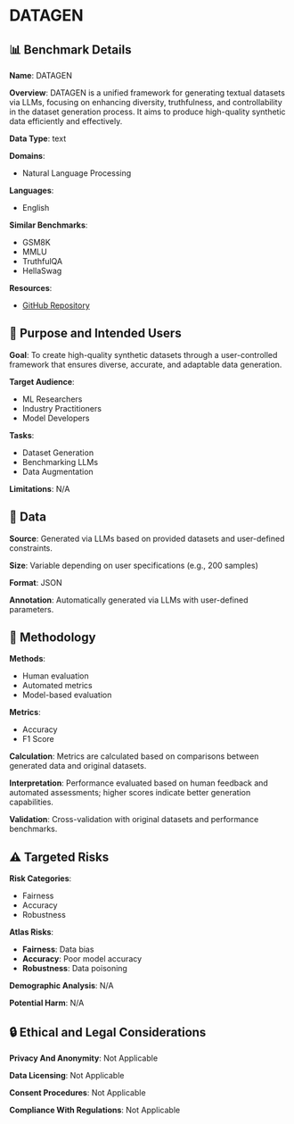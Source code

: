 # DATAGEN

## 📊 Benchmark Details

**Name**: DATAGEN

**Overview**: DATAGEN is a unified framework for generating textual datasets via LLMs, focusing on enhancing diversity, truthfulness, and controllability in the dataset generation process. It aims to produce high-quality synthetic data efficiently and effectively.

**Data Type**: text

**Domains**:
- Natural Language Processing

**Languages**:
- English

**Similar Benchmarks**:
- GSM8K
- MMLU
- TruthfulQA
- HellaSwag

**Resources**:
- [GitHub Repository](https://github.com/HowieHwong/DataGen)

## 🎯 Purpose and Intended Users

**Goal**: To create high-quality synthetic datasets through a user-controlled framework that ensures diverse, accurate, and adaptable data generation.

**Target Audience**:
- ML Researchers
- Industry Practitioners
- Model Developers

**Tasks**:
- Dataset Generation
- Benchmarking LLMs
- Data Augmentation

**Limitations**: N/A

## 💾 Data

**Source**: Generated via LLMs based on provided datasets and user-defined constraints.

**Size**: Variable depending on user specifications (e.g., 200 samples)

**Format**: JSON

**Annotation**: Automatically generated via LLMs with user-defined parameters.

## 🔬 Methodology

**Methods**:
- Human evaluation
- Automated metrics
- Model-based evaluation

**Metrics**:
- Accuracy
- F1 Score

**Calculation**: Metrics are calculated based on comparisons between generated data and original datasets.

**Interpretation**: Performance evaluated based on human feedback and automated assessments; higher scores indicate better generation capabilities.

**Validation**: Cross-validation with original datasets and performance benchmarks.

## ⚠️ Targeted Risks

**Risk Categories**:
- Fairness
- Accuracy
- Robustness

**Atlas Risks**:
- **Fairness**: Data bias
- **Accuracy**: Poor model accuracy
- **Robustness**: Data poisoning

**Demographic Analysis**: N/A

**Potential Harm**: N/A

## 🔒 Ethical and Legal Considerations

**Privacy And Anonymity**: Not Applicable

**Data Licensing**: Not Applicable

**Consent Procedures**: Not Applicable

**Compliance With Regulations**: Not Applicable
